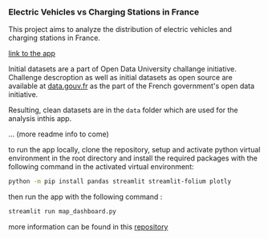 ### Electric Vehicles vs Charging Stations in France

This project aims to analyze the distribution of electric vehicles and charging stations in France.  

[link to the app](https://ev-plug-in-france.streamlit.app/)  

Initial datasets are a part of Open Data University challange initiative. Challenge descroption as well as initial datasets as open source are available at [data.gouv.fr](https://defis.data.gouv.fr/defis/65a923a083cf5f728c9934b3/) as the part of the French government's open data initiative.  

Resulting, clean datasets are in the `data` folder which are used for the analysis inthis app.  

... (more readme info to come)  

to run the app locally, clone the repository, setup and activate python virtual environment in the root directory and install the required packages with the following command in the activated virtual environment:

```bash
python -m pip install pandas streamlit streamlit-folium plotly
```

then run the app with the following command :

```bash
streamlit run map_dashboard.py
```

more information can be found in this [repository](https://github.com/svvoii/map-dashboard)  

